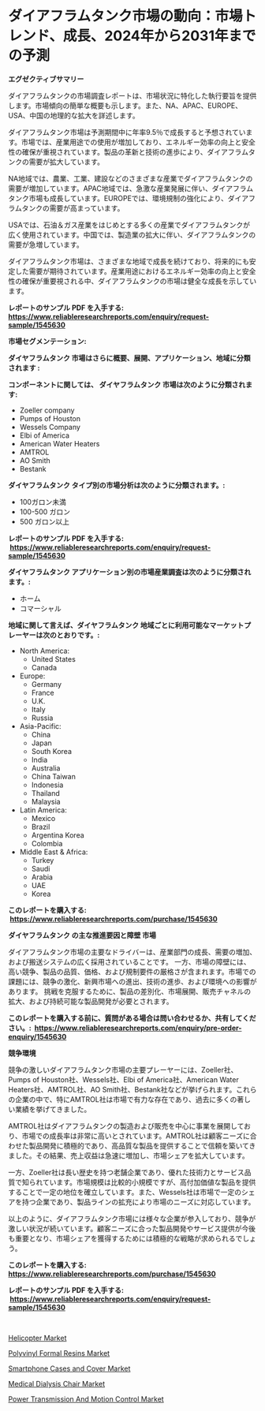 <p><h1>ダイアフラムタンク市場の動向：市場トレンド、成長、2024年から2031年までの予測</h1></p><p><strong>エグゼクティブサマリー</strong></p>
<p><p>ダイアフラムタンクの市場調査レポートは、市場状況に特化した執行要旨を提供します。市場傾向の簡単な概要も示します。また、NA、APAC、EUROPE、USA、中国の地理的な拡大を詳述します。</p><p>ダイアフラムタンク市場は予測期間中に年率9.5％で成長すると予想されています。市場では、産業用途での使用が増加しており、エネルギー効率の向上と安全性の確保が重視されています。製品の革新と技術の進歩により、ダイアフラムタンクの需要が拡大しています。</p><p>NA地域では、農業、工業、建設などのさまざまな産業でダイアフラムタンクの需要が増加しています。APAC地域では、急激な産業発展に伴い、ダイアフラムタンク市場も成長しています。EUROPEでは、環境規制の強化により、ダイアフラムタンクの需要が高まっています。</p><p>USAでは、石油＆ガス産業をはじめとする多くの産業でダイアフラムタンクが広く使用されています。中国では、製造業の拡大に伴い、ダイアフラムタンクの需要が急増しています。</p><p>ダイアフラムタンク市場は、さまざまな地域で成長を続けており、将来的にも安定した需要が期待されています。産業用途におけるエネルギー効率の向上と安全性の確保が重要視される中、ダイアフラムタンクの市場は健全な成長を示しています。</p></p>
<p><strong>レポートのサンプル PDF を入手する: <a href="https://www.reliableresearchreports.com/enquiry/request-sample/1545630">https://www.reliableresearchreports.com/enquiry/request-sample/1545630</a></strong></p>
<p><strong>市場セグメンテーション:</strong></p>
<p><strong> ダイヤフラムタンク 市場はさらに概要、展開、アプリケーション、地域に分類されます :</strong></p>
<p><strong>コンポーネントに関しては、 ダイヤフラムタンク 市場は次のように分類されます: &nbsp;</strong></p>
<p><ul><li>Zoeller company</li><li>Pumps of Houston</li><li>Wessels Company</li><li>Elbi of America</li><li>American Water Heaters</li><li>AMTROL</li><li>AO Smith</li><li>Bestank</li></ul></p>
<p><strong> ダイヤフラムタンク タイプ別の市場分析は次のように分類されます。:</strong></p>
<p><ul><li>100ガロン未満</li><li>100-500 ガロン</li><li>500 ガロン以上</li></ul></p>
<p><strong>レポートのサンプル PDF を入手する: &nbsp;<a href="https://www.reliableresearchreports.com/enquiry/request-sample/1545630">https://www.reliableresearchreports.com/enquiry/request-sample/1545630</a></strong></p>
<p><strong> ダイヤフラムタンク アプリケーション別の市場産業調査は次のように分類されます。:</strong></p>
<p><ul><li>ホーム</li><li>コマーシャル</li></ul></p>
<p><strong>地域に関して言えば、ダイヤフラムタンク 地域ごとに利用可能なマーケットプレーヤーは次のとおりです。:</strong></p>
<p><ul>
    <li>
        North America:
        <ul>
            <li>United States</li>
            <li>Canada</li>
        </ul>
    </li>
    <li>
        Europe:
        <ul>
            <li>Germany</li>
            <li>France</li>
            <li>U.K.</li>
            <li>Italy</li>
            <li>Russia</li>
        </ul>
    </li>
    <li>
        Asia-Pacific:
        <ul>
            <li>China</li>
            <li>Japan</li>
            <li>South Korea</li>
            <li>India</li>
            <li>Australia</li>
            <li>China Taiwan</li>
            <li>Indonesia</li>
            <li>Thailand</li>
            <li>Malaysia</li>
        </ul>
    </li>
    <li>
        Latin America:
        <ul>
            <li>Mexico</li>
            <li>Brazil</li>
            <li>Argentina Korea</li>
            <li>Colombia</li>
        </ul>
    </li>
    <li>
        Middle East & Africa:
        <ul>
            <li>Turkey</li>
            <li>Saudi</li>
            <li>Arabia</li>
            <li>UAE</li>
            <li>Korea</li>
        </ul>
    </li>
    </ul></p>
<p><strong>このレポートを購入する: &nbsp;<a href="https://www.reliableresearchreports.com/purchase/1545630">https://www.reliableresearchreports.com/purchase/1545630</a></strong></p>
<p><strong>ダイヤフラムタンク の主な推進要因と障壁 市場</strong></p>
<p><p>ダイアフラムタンク市場の主要なドライバーは、産業部門の成長、需要の増加、および搬送システムの広く採用されていることです。 一方、市場の障壁には、高い競争、製品の品質、価格、および規制要件の厳格さが含まれます。市場での課題には、競争の激化、新興市場への進出、技術の進歩、および環境への影響があります。 挑戦を克服するために、製品の差別化、市場展開、販売チャネルの拡大、および持続可能な製品開発が必要とされます。</p></p>
<p><strong>このレポートを購入する前に、質問がある場合は問い合わせるか、共有してください。:&nbsp; <a href="https://www.reliableresearchreports.com/enquiry/pre-order-enquiry/1545630">https://www.reliableresearchreports.com/enquiry/pre-order-enquiry/1545630</a></strong></p>
<p><strong>競争環境</strong></p>
<p><p>競争の激しいダイアフラムタンク市場の主要プレーヤーには、Zoeller社、Pumps of Houston社、Wessels社、Elbi of America社、American Water Heaters社、AMTROL社、AO Smith社、Bestank社などが挙げられます。これらの企業の中で、特にAMTROL社は市場で有力な存在であり、過去に多くの著しい業績を挙げてきました。 </p><p>AMTROL社はダイアフラムタンクの製造および販売を中心に事業を展開しており、市場での成長率は非常に高いとされています。AMTROL社は顧客ニーズに合わせた製品開発に積極的であり、高品質な製品を提供することで信頼を築いてきました。その結果、売上収益は急速に増加し、市場シェアを拡大しています。 </p><p>一方、Zoeller社は長い歴史を持つ老舗企業であり、優れた技術力とサービス品質で知られています。市場規模は比較的小規模ですが、高付加価値な製品を提供することで一定の地位を確立しています。また、Wessels社は市場で一定のシェアを持つ企業であり、製品ラインの拡充により市場のニーズに対応しています。 </p><p>以上のように、ダイアフラムタンク市場には様々な企業が参入しており、競争が激しい状況が続いています。顧客ニーズに合った製品開発やサービス提供が今後も重要となり、市場シェアを獲得するためには積極的な戦略が求められるでしょう。</p></p>
<p><strong>このレポートを購入する: &nbsp; <a href="https://www.reliableresearchreports.com/purchase/1545630">https://www.reliableresearchreports.com/purchase/1545630</a></strong></p>
<p><strong>レポートのサンプル PDF を入手する: &nbsp;<a href="https://www.reliableresearchreports.com/enquiry/request-sample/1545630">https://www.reliableresearchreports.com/enquiry/request-sample/1545630</a></strong><strong></strong></p>
<p>&nbsp;</p>
<p><p><a href="https://issuu.com/reportprime-2/docs/helicopter-market-size-2030.pptx">Helicopter Market</a></p><p><a href="https://www.linkedin.com/pulse/polyvinyl-formal-resins-market-size-global-industry-overview-0ybwe?trackingId=7vCerU%2BtHaExbvyftKMR2g%3D%3D">Polyvinyl Formal Resins Market</a></p><p><a href="https://github.com/mharielmesa/Market-Research-Report-List-2/blob/main/smartphone-cases-and-cover-market.md">Smartphone Cases and Cover Market</a></p><p><a href="https://www.linkedin.com/pulse/medical-dialysis-chair-market-analysis-size-global-industry-ec1xe?trackingId=lm2Lr%2FMGheht5kRlI917Xg%3D%3D">Medical Dialysis Chair Market</a></p><p><a href="https://issuu.com/reportprime-2/docs/power-transmission-and-motion-control-market-size-">Power Transmission And Motion Control Market</a></p></p>